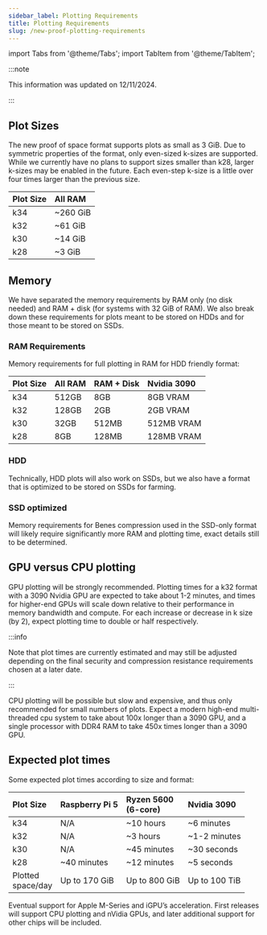 ```yaml
---
sidebar_label: Plotting Requirements
title: Plotting Requirements
slug: /new-proof-plotting-requirements
---
```


import Tabs from '@theme/Tabs';
import TabItem from '@theme/TabItem';

:::note

This information was updated on 12/11/2024.

:::

## Plot Sizes

The new proof of space format supports plots as small as 3 GiB. Due to symmetric properties of the format, only even-sized k-sizes are supported. While we currently have no plans to support sizes smaller than k28, larger k-sizes may be enabled in the future. Each even-step k-size is a little over four times larger than the previous size.

| Plot Size | All RAM       |
|:----------|:--------------|
| k34       | &#126;260 GiB |
| k32       | &#126;61 GiB  |
| k30       | &#126;14 GiB  |
| k28       | &#126;3 GiB   |

## Memory

We have separated the memory requirements by RAM only (no disk needed) and RAM + disk (for systems with 32 GiB of RAM). We also break down these requirements for plots meant to be stored on HDDs and for those meant to be stored on SSDs.

### RAM Requirements

Memory requirements for full plotting in RAM for HDD friendly format:

| Plot Size | All RAM | RAM + Disk | Nvidia 3090 |
| :-------- | :------ | :--------- | :---------- |
| k34       | 512GB   | 8GB        | 8GB VRAM    |
| k32       | 128GB   | 2GB        | 2GB VRAM    |
| k30       | 32GB    | 512MB      | 512MB VRAM  |
| k28       | 8GB     | 128MB      | 128MB VRAM  |

### HDD

Technically, HDD plots will also work on SSDs, but we also have a format that is optimized to be stored on SSDs for farming.

### SSD optimized

Memory requirements for Benes compression used in the SSD-only format will likely require significantly more RAM and plotting time, exact details still to be determined.

## GPU versus CPU plotting

GPU plotting will be strongly recommended. Plotting times for a k32 format with a 3090 Nvidia GPU are expected to take about 1-2 minutes, and times for higher-end GPUs will scale down relative to their performance in memory bandwidth and compute. For each increase or decrease in k size (by 2), expect plotting time to double or half respectively.

:::info

Note that plot times are currently estimated and may still be adjusted depending on the final security and compression resistance requirements chosen at a later date.

:::

CPU plotting will be possible but slow and expensive, and thus only recommended for small numbers of plots. Expect a modern high-end multi-threaded cpu system to take about 100x longer than a 3090 GPU, and a single processor with DDR4 RAM to take 450x times longer than a 3090 GPU.

## Expected plot times

Some expected plot times according to size and format:

| Plot Size               | Raspberry Pi 5   | Ryzen 5600 <br/> (6-core) | Nvidia 3090       |
| :---------------------- | :--------------- | :------------------------ | :---------------- |
| k34                     | N/A              | &#126;10 hours            | &#126;6 minutes   |
| k32                     | N/A              | &#126;3 hours             | &#126;1-2 minutes |
| k30                     | N/A              | &#126;45 minutes          | &#126;30 seconds  |
| k28                     | &#126;40 minutes | &#126;12 minutes          | &#126;5 seconds   |
| Plotted <br/> space/day | Up to 170 GiB    | Up to 800 GiB             | Up to 100 TiB     |

Eventual support for Apple M-Series and iGPU’s acceleration. First releases will support CPU plotting and nVidia GPUs, and later additional support for other chips will be included.
